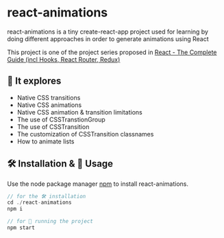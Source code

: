 # react-animations

react-animations is a tiny create-react-app project used for learning by doing different approaches in order to generate animations using React

This project is one of the project series proposed in [React - The Complete Guide (incl Hooks, React Router, Redux)](https://www.udemy.com/course/react-the-complete-guide-incl-redux/)


## 🔎 It explores
- Native CSS transitions
- Native CSS animations
- Native CSS animation & transition limitations
- The use of CSSTranstionGroup
- The use of CSSTransition
- The customization of CSSTransition classnames
- How to animate lists


## 🛠 Installation & 🚀 Usage

Use the node package manager [npm](https://npmjs.com/) to install react-animations.

```javascript
// for the 🛠 installation
cd ./react-animations
npm i

// for 🚀 running the project
npm start
```